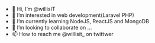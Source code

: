 - 👋 Hi, I’m @willisIT
- 👀 I’m interested in web development(Laravel PHP)
- 🌱 I’m currently learning NodeJS, ReactJS and MongoDB
- 💞️ I’m looking to collaborate on ...
- 📫 How to reach me @willisit_ on twittwer

<!---
willisIT/willisIT is a ✨ special ✨ repository because its `README.md` (this file) appears on your GitHub profile.
You can click the Preview link to take a look at your changes.
--->
